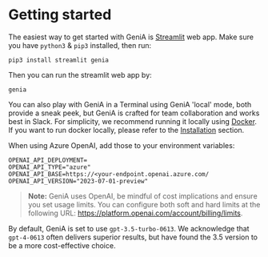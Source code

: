 # Getting started

The easiest way to get started with GeniA is [Streamlit](https://streamlit.io/) web app. Make sure you have `python3` & `pip3` installed, then run:

```
pip3 install streamlit genia
```

Then you can run the streamlit web app by:

```
genia
```

You can also play with GeniA in a Terminal using GeniA 'local' mode, both provide a sneak peek, but GeniA is crafted for team collaboration and works best in Slack. For simplicity, we recommend running it locally using [Docker](#run-via-docker). If you want to run docker locally, please refer to the [Installation](#installation) section.

When using Azure OpenAI, add those to your environment variables:

```
OPENAI_API_DEPLOYMENT=
OPENAI_API_TYPE="azure"
OPENAI_API_BASE=https://<your-endpoint.openai.azure.com/
OPENAI_API_VERSION="2023-07-01-preview"
```

> **Note:**
> GeniA uses OpenAI, be mindful of cost implications and ensure you set usage limits. You can configure both soft and hard limits at the following URL: https://platform.openai.com/account/billing/limits.

By default, GeniA is set to use `gpt-3.5-turbo-0613`. We acknowledge that `gpt-4-0613` often delivers superior results, but have found the 3.5 version to be a more cost-effective choice.
